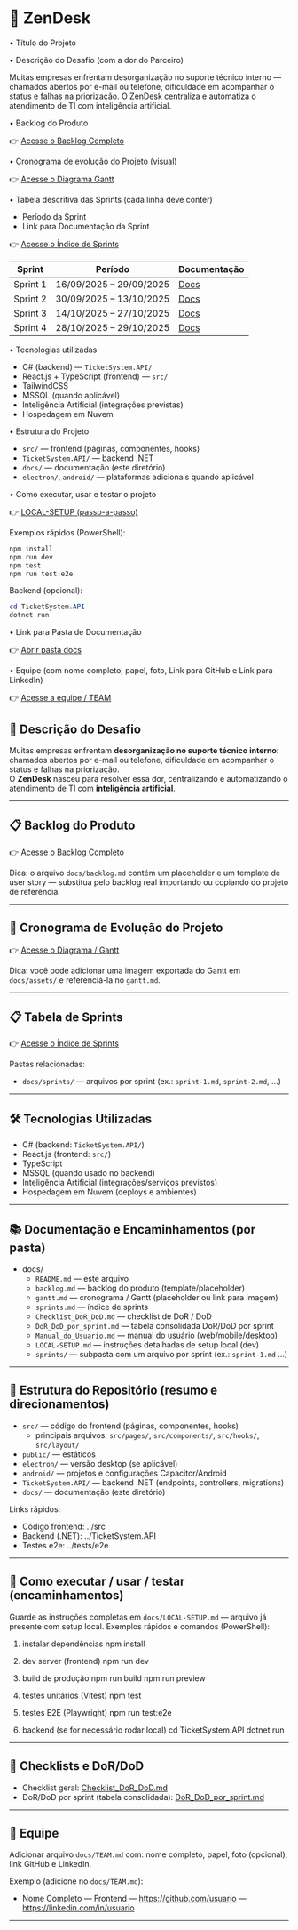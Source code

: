 # 📌 ZenDesk

• Título do Projeto

• Descrição do Desafio (com a dor do Parceiro)

   Muitas empresas enfrentam desorganização no suporte técnico interno — chamados abertos por e-mail ou telefone, dificuldade em acompanhar o status e falhas na priorização. O ZenDesk centraliza e automatiza o atendimento de TI com inteligência artificial.

• Backlog do Produto

   👉 [Acesse o Backlog Completo](./backlog/backlog.md)

• Cronograma de evolução do Projeto (visual)

   👉 [Acesse o Diagrama Gantt](./gantt/gantt.md)

• Tabela descritiva das Sprints (cada linha deve conter)

   - Período da Sprint
   - Link para Documentação da Sprint

   👉 [Acesse o Índice de Sprints](./sprints)

   | Sprint   | Período                 | Documentação                  |
   | -------- | ----------------------- | ----------------------------- |
   | Sprint 1 | 16/09/2025 – 29/09/2025 | [Docs](./sprints/sprint-1.md) |
   | Sprint 2 | 30/09/2025 – 13/10/2025 | [Docs](./sprints/sprint-2.md) |
   | Sprint 3 | 14/10/2025 – 27/10/2025 | [Docs](./sprints/sprint-3.md) |
   | Sprint 4 | 28/10/2025 – 29/10/2025 | [Docs](./sprints/sprint-4.md) |

• Tecnologias utilizadas

   - C# (backend) — `TicketSystem.API/`
   - React.js + TypeScript (frontend) — `src/`
   - TailwindCSS
   - MSSQL (quando aplicável)
   - Inteligência Artificial (integrações previstas)
   - Hospedagem em Nuvem

• Estrutura do Projeto

   - `src/` — frontend (páginas, componentes, hooks)
   - `TicketSystem.API/` — backend .NET
   - `docs/` — documentação (este diretório)
   - `electron/`, `android/` — plataformas adicionais quando aplicável

• Como executar, usar e testar o projeto

   👉 [LOCAL-SETUP (passo-a-passo)](./setup/LOCAL-SETUP.md)

   Exemplos rápidos (PowerShell):

   ```powershell
   npm install
   npm run dev
   npm test
   npm run test:e2e
   ```

   Backend (opcional):

   ```powershell
   cd TicketSystem.API
   dotnet run
   ```

• Link para Pasta de Documentação

   👉 [Abrir pasta docs](./)

• Equipe (com nome completo, papel, foto, Link para GitHub e Link para LinkedIn)

   👉 [Acesse a equipe / TEAM](./team/TEAM.md)

## 📝 Descrição do Desafio

Muitas empresas enfrentam **desorganização no suporte técnico interno**: chamados abertos por e-mail ou telefone, dificuldade em acompanhar o status e falhas na priorização.  
O **ZenDesk** nasceu para resolver essa dor, centralizando e automatizando o atendimento de TI com **inteligência artificial**.

---

## 📋 Backlog do Produto

👉 [Acesse o Backlog Completo](./backlog.md)

Dica: o arquivo `docs/backlog.md` contém um placeholder e um template de user story — substitua pelo backlog real importando ou copiando do projeto de referência.

---

## 📆 Cronograma de Evolução do Projeto

👉 [Acesse o Diagrama / Gantt](./gantt.md)

Dica: você pode adicionar uma imagem exportada do Gantt em `docs/assets/` e referenciá-la no `gantt.md`.

---

## 📋 Tabela de Sprints

👉 [Acesse o Índice de Sprints](./sprints.md)

Pastas relacionadas:

- `docs/sprints/` — arquivos por sprint (ex.: `sprint-1.md`, `sprint-2.md`, ...)

---

## 🛠 Tecnologias Utilizadas

- C# (backend: `TicketSystem.API/`)
- React.js (frontend: `src/`)
- TypeScript
- MSSQL (quando usado no backend)
- Inteligência Artificial (integrações/serviços previstos)
- Hospedagem em Nuvem (deploys e ambientes)

---

## 📚 Documentação e Encaminhamentos (por pasta)

- docs/
  - `README.md` — este arquivo
  - `backlog.md` — backlog do produto (template/placeholder)
  - `gantt.md` — cronograma / Gantt (placeholder ou link para imagem)
  - `sprints.md` — índice de sprints
  - `Checklist_DoR_DoD.md` — checklist de DoR / DoD
  - `DoR_DoD_por_sprint.md` — tabela consolidada DoR/DoD por sprint
  - `Manual_do_Usuario.md` — manual do usuário (web/mobile/desktop)
  - `LOCAL-SETUP.md` — instruções detalhadas de setup local (dev)
  - `sprints/` — subpasta com um arquivo por sprint (ex.: `sprint-1.md` ...)

---

## 📁 Estrutura do Repositório (resumo e direcionamentos)

- `src/` — código do frontend (páginas, componentes, hooks)
  - principais arquivos: `src/pages/`, `src/components/`, `src/hooks/`, `src/layout/`
- `public/` — estáticos
- `electron/` — versão desktop (se aplicável)
- `android/` — projetos e configurações Capacitor/Android
- `TicketSystem.API/` — backend .NET (endpoints, controllers, migrations)
- `docs/` — documentação (este diretório)

Links rápidos:

- Código frontend: ../src
- Backend (.NET): ../TicketSystem.API
- Testes e2e: ../tests/e2e

---

## 🚀 Como executar / usar / testar (encaminhamentos)

Guarde as instruções completas em `docs/LOCAL-SETUP.md` — arquivo já presente com setup local. Exemplos rápidos e comandos (PowerShell):

1) instalar dependências
   npm install

2) dev server (frontend)
   npm run dev

3) build de produção
   npm run build
   npm run preview

4) testes unitários (Vitest)
   npm test

5) testes E2E (Playwright)
   npm run test:e2e

6) backend (se for necessário rodar local)
   cd TicketSystem.API
   dotnet run

---

## 📝 Checklists e DoR/DoD

- Checklist geral: [Checklist_DoR_DoD.md](./Checklist_DoR_DoD.md)
- DoR/DoD por sprint (tabela consolidada): [DoR_DoD_por_sprint.md](./DoR_DoD_por_sprint.md)

---

## 👥 Equipe

Adicionar arquivo `docs/TEAM.md` com: nome completo, papel, foto (opcional), link GitHub e LinkedIn.

Exemplo (adicione no `docs/TEAM.md`):

- Nome Completo — Frontend — https://github.com/usuario — https://linkedin.com/in/usuario

---







